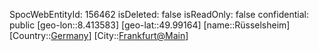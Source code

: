 ﻿---
location: [49.99164,8.413583]
type: Station
tags:
- geo/Station

---
SpocWebEntityId: 156462
isDeleted: false
isReadOnly: false
confidential: public
[geo-lon::8.413583]
[geo-lat::49.99164]
[name::Rüsselsheim]
[Country::[Germany](geo/Continent/Europe/Germany.md)]
[City::[Frankfurt@Main](geo/Continent/Europe/Germany/Hessen/Frankfurt@Main.md)]

